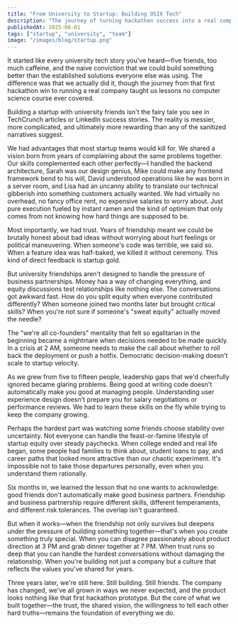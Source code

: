 ```yaml
---
title: "From University to Startup: Building OSIX Tech"
description: "The journey of turning hackathon success into a real company with 5 university friends."
publishedAt: 2025-08-01
tags: ["startup", "university", "team"]
image: "/images/blog/startup.png"
---
```


It started like every university tech story you've heard—five friends, too much caffeine, and the naive conviction that we could build something better than the established solutions everyone else was using. The difference was that we actually did it, though the journey from that first hackathon win to running a real company taught us lessons no computer science course ever covered.

Building a startup with university friends isn't the fairy tale you see in TechCrunch articles or LinkedIn success stories. The reality is messier, more complicated, and ultimately more rewarding than any of the sanitized narratives suggest.

We had advantages that most startup teams would kill for. We shared a vision born from years of complaining about the same problems together. Our skills complemented each other perfectly—I handled the backend architecture, Sarah was our design genius, Mike could make any frontend framework bend to his will, David understood operations like he was born in a server room, and Lisa had an uncanny ability to translate our technical gibberish into something customers actually wanted. We had virtually no overhead, no fancy office rent, no expensive salaries to worry about. Just pure execution fueled by instant ramen and the kind of optimism that only comes from not knowing how hard things are supposed to be.

Most importantly, we had trust. Years of friendship meant we could be brutally honest about bad ideas without worrying about hurt feelings or political maneuvering. When someone's code was terrible, we said so. When a feature idea was half-baked, we killed it without ceremony. This kind of direct feedback is startup gold.

But university friendships aren't designed to handle the pressure of business partnerships. Money has a way of changing everything, and equity discussions test relationships like nothing else. The conversations got awkward fast. How do you split equity when everyone contributed differently? When someone joined two months later but brought critical skills? When you're not sure if someone's "sweat equity" actually moved the needle?

The "we're all co-founders" mentality that felt so egalitarian in the beginning became a nightmare when decisions needed to be made quickly. In a crisis at 2 AM, someone needs to make the call about whether to roll back the deployment or push a hotfix. Democratic decision-making doesn't scale to startup velocity.

As we grew from five to fifteen people, leadership gaps that we'd cheerfully ignored became glaring problems. Being good at writing code doesn't automatically make you good at managing people. Understanding user experience design doesn't prepare you for salary negotiations or performance reviews. We had to learn these skills on the fly while trying to keep the company growing.

Perhaps the hardest part was watching some friends choose stability over uncertainty. Not everyone can handle the feast-or-famine lifestyle of startup equity over steady paychecks. When college ended and real life began, some people had families to think about, student loans to pay, and career paths that looked more attractive than our chaotic experiment. It's impossible not to take those departures personally, even when you understand them rationally.

Six months in, we learned the lesson that no one wants to acknowledge: good friends don't automatically make good business partners. Friendship and business partnership require different skills, different temperaments, and different risk tolerances. The overlap isn't guaranteed.

But when it works—when the friendship not only survives but deepens under the pressure of building something together—that's when you create something truly special. When you can disagree passionately about product direction at 3 PM and grab dinner together at 7 PM. When trust runs so deep that you can handle the hardest conversations without damaging the relationship. When you're building not just a company but a culture that reflects the values you've shared for years.

Three years later, we're still here. Still building. Still friends. The company has changed, we've all grown in ways we never expected, and the product looks nothing like that first hackathon prototype. But the core of what we built together—the trust, the shared vision, the willingness to tell each other hard truths—remains the foundation of everything we do.